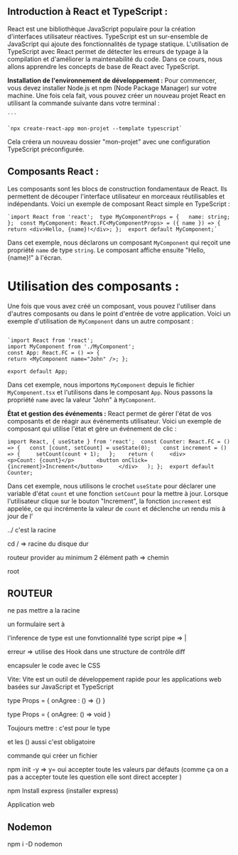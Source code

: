 
## **Introduction à React et TypeScript :** 

React est une bibliothèque JavaScript populaire pour la création d'interfaces utilisateur réactives. TypeScript est un sur-ensemble de JavaScript qui ajoute des fonctionnalités de typage statique. L'utilisation de TypeScript avec React permet de détecter les erreurs de typage à la compilation et d'améliorer la maintenabilité du code. Dans ce cours, nous allons apprendre les concepts de base de React avec TypeScript.

**Installation de l'environnement de développement :** Pour commencer, vous devez installer Node.js et npm (Node Package Manager) sur votre machine. Une fois cela fait, vous pouvez créer un nouveau projet React en utilisant la commande suivante dans votre terminal :
````
```

`npx create-react-app mon-projet --template typescript`

````


Cela créera un nouveau dossier "mon-projet" avec une configuration TypeScript préconfigurée.

## **Composants React :** 

Les composants sont les blocs de construction fondamentaux de React. Ils permettent de découper l'interface utilisateur en morceaux réutilisables et indépendants. Voici un exemple de composant React simple en TypeScript :

````
`import React from 'react';  type MyComponentProps = {   name: string; };  const MyComponent: React.FC<MyComponentProps> = ({ name }) => {   return <div>Hello, {name}!</div>; };  export default MyComponent;`
`````



Dans cet exemple, nous déclarons un composant `MyComponent` qui reçoit une propriété `name` de type `string`. Le composant affiche ensuite "Hello, {name}!" à l'écran.

# **Utilisation des composants :** 


Une fois que vous avez créé un composant, vous pouvez l'utiliser dans d'autres composants ou dans le point d'entrée de votre application. Voici un exemple d'utilisation de `MyComponent` dans un autre composant :

````tsx

`import React from 'react'; 
import MyComponent from './MyComponent';  
const App: React.FC = () => {   
return <MyComponent name="John" />; };  

export default App;

````

Dans cet exemple, nous importons `MyComponent` depuis le fichier `MyComponent.tsx` et l'utilisons dans le composant `App`. Nous passons la propriété `name` avec la valeur "John" à `MyComponent`.

**État et gestion des événements :** React permet de gérer l'état de vos composants et de réagir aux événements utilisateur. Voici un exemple de composant qui utilise l'état et gère un événement de clic :



`import React, { useState } from 'react';  const Counter: React.FC = () => {   const [count, setCount] = useState(0);    const increment = () => {     setCount(count + 1);   };    return (     <div>       <p>Count: {count}</p>       <button onClick={increment}>Increment</button>     </div>   ); };  export default Counter;`

Dans cet exemple, nous utilisons le crochet `useState` pour déclarer une variable d'état `count` et une fonction `setCount` pour la mettre à jour. Lorsque l'utilisateur clique sur le bouton "Increment", la fonction `increment` est appelée, ce qui incrémente la valeur de `count` et déclenche un rendu mis à jour de l'

../ c'est la racine

cd / => racine du disque dur

routeur provider
au minimum 2 élément
path => chemin 

root 

## ROUTEUR

ne pas mettre a la racine 


un formulaire sert à


l'inference de type est une fonvtionnalité type script 
pipe => |

erreur => utilise des Hook dans une structure de contrôle diff 

encapsuler le code avec le CSS


Vite: Vite est un outil de développement rapide pour les applications web basées sur JavaScript et TypeScript

type Props = {
onAgree : () => {}
}

type Props = {
onAgree: () => void
}

Toujours mettre : c'est pour le type 

et les () aussi c'est obligatoire


commande qui créer un fichier


npm init -y => y= oui accepter toute les valeurs par défauts (comme ça on a pas a accepter toute les question elle sont direct accepter )

npm Install express (installer express)

Application web

## Nodemon 

npm i -D nodemon 





